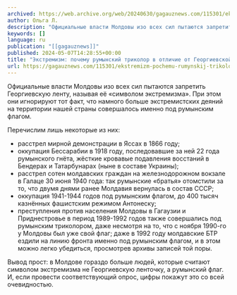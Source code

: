```yaml
---
archived: https://web.archive.org/web/20240630/gagauznews.com/115301/ekstremizm-pochemu-rumynskij-trikolor-dlya-moldovy-bolee-toksichen-chem-georgievskaya-lenta.html
author: Ольга Л.
description: "Официальные власти Молдовы изо всех сил пытаются запретить Георгиевскую ленту, называя её «символом экстремизма». При этом они игнорируют тот факт, что намного больше экстремистских деяний на территории нашей страны совершалось именно под румынским флагом. Перечислим лишь некоторые из них: расстрел мирной демонстрации в Яссах в 1866 году; оккупация Бессарабии в 1918 году, последовавшие за ней 22 года румынского гнёта, жёсткие кровавые подавления восстаний в Бендерах и Татарбунарах (ныне в составе Украины); расстрел сотен молдавских граждан на железнодорожном вокзале в Галаце 30 июня 1940 года: так румынские «братья» отомстили за то, что двумя днями ранее Молдавия вернулась в состав СССР; оккупация […]"
keywords: []
language: ru
publication: "[[gagauznews]]"
published: 2024-05-07T14:28:55+00:00
title: "Экстремизм: почему румынский триколор в отличие от Георгиевской ленты токсичен для Молдовы"
url: https://gagauznews.com/115301/ekstremizm-pochemu-rumynskij-trikolor-dlya-moldovy-bolee-toksichen-chem-georgievskaya-lenta.html
---
```


Официальные власти Молдовы изо всех сил пытаются запретить Георгиевскую ленту, называя её «символом экстремизма». При этом они игнорируют тот факт, что намного больше экстремистских деяний на территории нашей страны совершалось именно под румынским флагом.

Перечислим лишь некоторые из них:

* расстрел мирной демонстрации в Яссах в 1866 году;
* оккупация Бессарабии в 1918 году, последовавшие за ней 22 года румынского гнёта, жёсткие кровавые подавления восстаний в Бендерах и Татарбунарах (ныне в составе Украины);
* расстрел сотен молдавских граждан на железнодорожном вокзале в Галаце 30 июня 1940 года: так румынские «братья» отомстили за то, что двумя днями ранее Молдавия вернулась в состав СССР;
* оккупация 1941-1944 годов под румынским флагом, до 400 тысяч казнённых фашистским режимом Антонеску;
* преступления против населения Молдовы в Гагаузии и Приднестровье в период 1989-1992 годов также совершались под румынским триколором, даже несмотря на то, что с ноября 1990-го у Молдовы был уже свой флаг; даже в 1992 году молдавские БТР ездили на линию фронта именно под румынским флагом, и в этом можно легко убедиться, просмотрев архивы записей той поры.

Вывод прост: в Молдове гораздо больше людей, которые считают символом экстремизма не Георгиевскую ленточку, а румынский флаг. И, если провести соответствующий опрос, цифры покажут это со всей очевидностью.